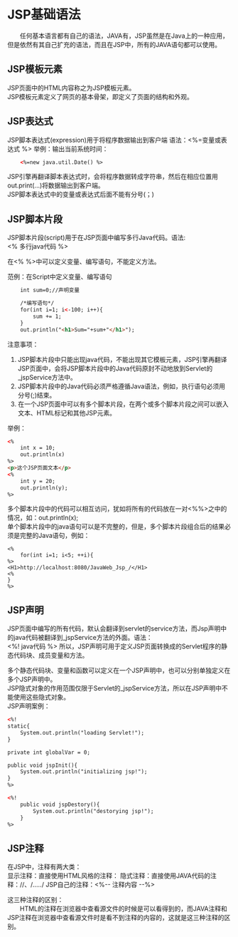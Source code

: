 # JSP基础语法

&emsp;&emsp;任何基本语言都有自己的语法，JAVA有，JSP虽然是在Java上的一种应用，但是依然有其自己扩充的语法，而且在JSP中，所有的JAVA语句都可以使用。  

## JSP模板元素
JSP页面中的HTML内容称之为JSP模板元素。  
JSP模板元素定义了网页的基本骨架，即定义了页面的结构和外观。  

## JSP表达式
JSP脚本表达式(expression)用于将程序数据输出到客户端
    语法：<%=变量或表达式 %>
    举例：输出当前系统时间：
```html
    <%=new java.util.Date() %>
```

JSP引擎再翻译脚本表达式时，会将程序数据转成字符串，然后在相应位置用out.print(...)将数据输出到客户端。  
JSP脚本表达式中的变量或表达式后面不能有分号(；)

## JSP脚本片段
JSP脚本片段(script)用于在JSP页面中编写多行Java代码。语法:  
<%
    多行java代码
%>

在<% %>中可以定义变量、编写语句，不能定义方法。

范例：在Script中定义变量、编写语句
```html
    int sum=0;//声明变量

    /*编写语句*/
    for(int i=1; i<-100; i++){
        sum += 1;
    } 
    out.println("<h1>Sum="+sum+"</h1>");
```

注意事项：
1. JSP脚本片段中只能出现java代码，不能出现其它模板元素，JSP引擎再翻译JSP页面中，会将JSP脚本片段中的Java代码原封不动地放到Servlet的_jspService方法中。  
2. JSP脚本片段中的Java代码必须严格遵循Java语法，例如，执行语句必须用分号(;)结束。  
3. 在一个JSP页面中可以有多个脚本片段，在两个或多个脚本片段之间可以嵌入文本、HTML标记和其他JSP元素。  

举例：  
```html
<%
    int x = 10;
    out.println(x)
%>
<p>这个JSP页面文本</p>
<%
    int y = 20;
    out.println(y);
%>
```

多个脚本片段中的代码可以相互访问，犹如将所有的代码放在一对<%%>之中的情况，如：out.println(x);  
单个脚本片段中的java语句可以是不完整的，但是，多个脚本片段组合后的结果必须是完整的Java语句，例如：  
```
<%
    for(int i=1; i<5; ++i){
%>
<H1>http://localhost:8080/JavaWeb_Jsp_/</H1>
<%
}
%>
```

## JSP声明
JSP页面中编写的所有代码，默认会翻译到servlet的service方法，而Jsp声明中的java代码被翻译到_jspService方法的外面。语法：  
<%!
    java代码
%>
所以，JSP声明可用于定义JSP页面转换成的Servlet程序的静态代码块、成员变量和方法。  

多个静态代码块、变量和函数可以定义在一个JSP声明中，也可以分别单独定义在多个JSP声明中。  
JSP隐式对象的作用范围仅限于Servlet的_jspService方法，所以在JSP声明中不能使用这些隐式对象。  
JSP声明案例：  
```html
<%!
static{
    System.out.println("loading Servlet!");
}

private int globalVar = 0;

public void jspInit(){
    System.out.println("initializing jsp!");
}
%>

<%!
    public void jspDestory(){
        System.out.println("destorying jsp!");
    }
%>
```

## JSP注释
在JSP中，注释有两大类：  
    显示注释：直接使用HTML风格的注释：<!--  注释内容-->
    隐式注释：直接使用JAVA代码的注释：//、/*.....*/
    JSP自己的注释：<%-- 注释内容 --%>

这三种注释的区别：  
&emsp;&emsp;HTML的注释在浏览器中查看源文件的时候是可以看得到的，而JAVA注释和JSP注释在浏览器中查看源文件时是看不到注释的内容的，这就是这三种注释的区别。